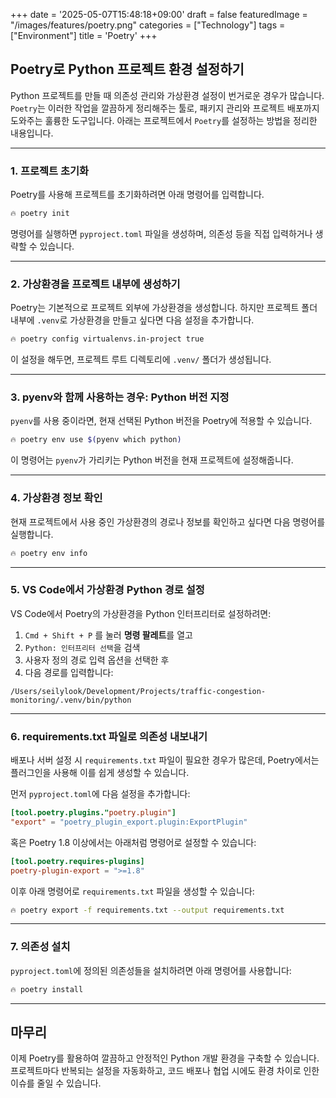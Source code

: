 +++
date = '2025-05-07T15:48:18+09:00'
draft = false
featuredImage = "/images/features/poetry.png"
categories = ["Technology"]
tags = ["Environment"]
title = 'Poetry'
+++

## Poetry로 Python 프로젝트 환경 설정하기

Python 프로젝트를 만들 때 의존성 관리와 가상환경 설정이 번거로운 경우가 많습니다. `Poetry`는 이러한 작업을 깔끔하게 정리해주는 툴로, 패키지 관리와 프로젝트 배포까지 도와주는 훌륭한 도구입니다. 아래는 프로젝트에서 `Poetry`를 설정하는 방법을 정리한 내용입니다.

---

### 1. 프로젝트 초기화

Poetry를 사용해 프로젝트를 초기화하려면 아래 명령어를 입력합니다.

```bash
🔥 poetry init
```

명령어를 실행하면 `pyproject.toml` 파일을 생성하며, 의존성 등을 직접 입력하거나 생략할 수 있습니다.

---

### 2. 가상환경을 프로젝트 내부에 생성하기

Poetry는 기본적으로 프로젝트 외부에 가상환경을 생성합니다. 하지만 프로젝트 폴더 내부에 `.venv`로 가상환경을 만들고 싶다면 다음 설정을 추가합니다.

```bash
🔥 poetry config virtualenvs.in-project true
```

이 설정을 해두면, 프로젝트 루트 디렉토리에 `.venv/` 폴더가 생성됩니다.

---

### 3. pyenv와 함께 사용하는 경우: Python 버전 지정

`pyenv`를 사용 중이라면, 현재 선택된 Python 버전을 Poetry에 적용할 수 있습니다.

```bash
🔥 poetry env use $(pyenv which python)
```

이 명령어는 `pyenv`가 가리키는 Python 버전을 현재 프로젝트에 설정해줍니다.

---

### 4. 가상환경 정보 확인

현재 프로젝트에서 사용 중인 가상환경의 경로나 정보를 확인하고 싶다면 다음 명령어를 실행합니다.

```bash
🔥 poetry env info
```

---

### 5. VS Code에서 가상환경 Python 경로 설정

VS Code에서 Poetry의 가상환경을 Python 인터프리터로 설정하려면:

1. `Cmd + Shift + P` 를 눌러 **명령 팔레트**를 열고
2. `Python: 인터프리터 선택`을 검색
3. 사용자 정의 경로 입력 옵션을 선택한 후
4. 다음 경로를 입력합니다:

```
/Users/seilylook/Development/Projects/traffic-congestion-monitoring/.venv/bin/python
```

---

### 6. requirements.txt 파일로 의존성 내보내기

배포나 서버 설정 시 `requirements.txt` 파일이 필요한 경우가 많은데, Poetry에서는 플러그인을 사용해 이를 쉽게 생성할 수 있습니다.

먼저 `pyproject.toml`에 다음 설정을 추가합니다:

```toml
[tool.poetry.plugins."poetry.plugin"]
"export" = "poetry_plugin_export.plugin:ExportPlugin"
```

혹은 Poetry 1.8 이상에서는 아래처럼 명령어로 설정할 수 있습니다:

```toml
[tool.poetry.requires-plugins]
poetry-plugin-export = ">=1.8"
```

이후 아래 명령어로 `requirements.txt` 파일을 생성할 수 있습니다:

```bash
🔥 poetry export -f requirements.txt --output requirements.txt
```

---

### 7. 의존성 설치

`pyproject.toml`에 정의된 의존성들을 설치하려면 아래 명령어를 사용합니다:

```bash
🔥 poetry install
```

---

## 마무리

이제 Poetry를 활용하여 깔끔하고 안정적인 Python 개발 환경을 구축할 수 있습니다. 프로젝트마다 반복되는 설정을 자동화하고, 코드 배포나 협업 시에도 환경 차이로 인한 이슈를 줄일 수 있습니다.
